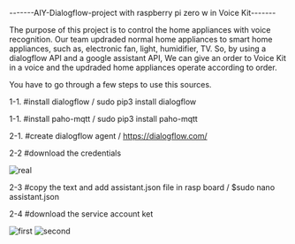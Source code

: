 -------AIY-Dialogflow-project with raspberry pi zero w in Voice Kit-------

The purpose of this project is to control the home appliances with voice recognition. Our team updraded normal home appliances to smart home appliances, such as, electronic fan, light, humidifier, TV. So, by using a dialogflow API and a google assistant API, We can give an order to Voice Kit in a voice and the updraded home appliances operate according to order. 

You have to go through a few steps to use this sources.

1-1. #install dialogflow / sudo pip3 install dialogflow

1-1. #install paho-mqtt / sudo pip3 install paho-mqtt

2-1. #create dialogflow agent / https://dialogflow.com/

2-2  #download the credentials 

![real](https://user-images.githubusercontent.com/39085495/43694573-efe2dc68-996e-11e8-8155-e3d4fadf0ca4.PNG)

2-3  #copy the text and add assistant.json file in rasp board / $sudo nano assistant.json 

2-4  #download the service account ket

![first](https://user-images.githubusercontent.com/39085495/43696675-2313e00e-997a-11e8-98a1-d662359f8be0.PNG)
![second](https://user-images.githubusercontent.com/39085495/43696684-2f0117e2-997a-11e8-93ed-2fbfa7458653.PNG)

